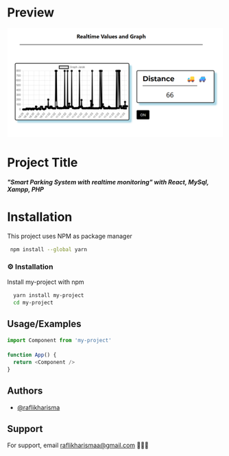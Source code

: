 # Preview
![alt text](https://github.com/raflikharisma/finalproject-parking-system-Iot/blob/master/preview.png)

# Project Title

##### "Smart Parking System with realtime monitoring" with React, MySql, Xampp, PHP

# Installation

This project uses NPM as package manager

```bash
 npm install --global yarn
```

<!-- Installation -->
### :gear: Installation

Install my-project with npm

```bash
  yarn install my-project
  cd my-project
```

## Usage/Examples

```javascript
import Component from 'my-project'

function App() {
  return <Component />
}

```
## Authors

- [@raflikharisma](https://www.github.com/raflikharisma)

## Support

For support, email raflikharismaa@gmail.com 👋👋👋



